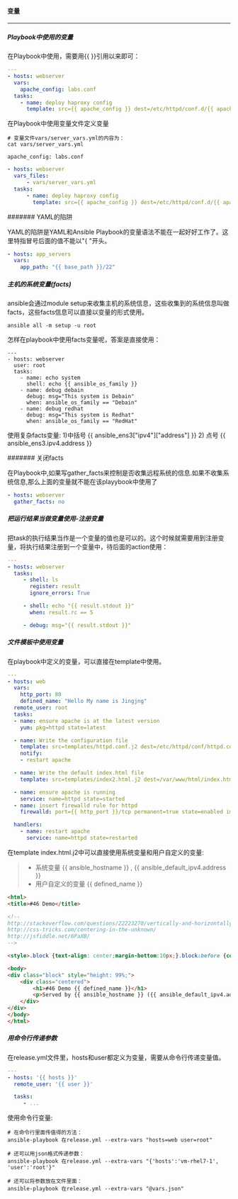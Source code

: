 #### 变量
---

##### Playbook中使用的变量

在Playbook中使用，需要用{{ }}引用以来即可：
```yaml
---
- hosts: webserver
  vars:
    apache_config: labs.conf
  tasks:
    - name: deploy haproxy config
      template: src={{ apache_config }} dest=/etc/httpd/conf.d/{{ apache_config }}
```

在Playbook中使用变量文件定义变量

```shell
# 变量文件vars/server_vars.yml的内容为：
cat vars/server_vars.yml

apache_config: labs.conf

```

```yaml
- hosts: webserver
  vars_files:
      - vars/server_vars.yml
  tasks:
      - name: deploy haproxy config
        template: src={{ apache_config }} dest=/etc/httpd/conf.d/{{ apache_config }}
```

####### YAML的陷阱

YAML的陷阱是YAML和Ansible Playbook的变量语法不能在一起好好工作了。这里特指冒号后面的值不能以"{ "开头。

```yaml
- hosts: app_servers
  vars:
    app_path: "{{ base_path }}/22"
```

##### 主机的系统变量(facts)

ansible会通过module setup来收集主机的系统信息，这些收集到的系统信息叫做facts，这些facts信息可以直接以变量的形式使用。

```shell
ansible all -m setup -u root
```

怎样在playbook中使用facts变量呢，答案是直接使用：

```
---
- hosts: webserver
  user: root
  tasks:
    - name: echo system
      shell: echo {{ ansible_os_family }}
    - name: debug debain
      debug: msg="This system is Debain"
      when: ansible_os_family == "Debain"
    - name: debug redhat
      debug: msg="This system is Redhat"
      when: ansible_os_family == "RedHat"
```

使用复杂facts变量:  1)中括号 {{ ansible_ens3["ipv4"]["address"] }} 2) 点号 {{ ansible_ens3.ipv4.address }}

####### 关闭facts

在Playbook中,如果写gather_facts来控制是否收集远程系统的信息.如果不收集系统信息,那么上面的变量就不能在该playybook中使用了

```yaml
- hosts: webserver
  gather_facts: no
```

##### 把运行结果当做变量使用-注册变量

把task的执行结果当作是一个变量的值也是可以的。这个时候就需要用到注册变量，将执行结果注册到一个变量中，待后面的action使用：

```yaml
---
- hosts: webserver
  tasks:
     - shell: ls
       register: result
       ignore_errors: True

     - shell: echo "{{ result.stdout }}"
       when: result.rc == 5

     - debug: msg="{{ result.stdout }}"
```

##### 文件模板中使用变量

在playbook中定义的变量，可以直接在template中使用。

```yaml
---
- hosts: web
  vars:
    http_port: 80
    defined_name: "Hello My name is Jingjng"
  remote_user: root
  tasks:
  - name: ensure apache is at the latest version
    yum: pkg=httpd state=latest

  - name: Write the configuration file
    template: src=templates/httpd.conf.j2 dest=/etc/httpd/conf/httpd.conf
    notify:
    - restart apache

  - name: Write the default index.html file
    template: src=templates/index2.html.j2 dest=/var/www/html/index.html

  - name: ensure apache is running
    service: name=httpd state=started
  - name: insert firewalld rule for httpd
    firewalld: port={{ http_port }}/tcp permanent=true state=enabled immediate=yes

  handlers:
    - name: restart apache
      service: name=httpd state=restarted
```

在template index.html.j2中可以直接使用系统变量和用户自定义的变量:
> * 系统变量 {{ ansible_hostname }} , {{ ansible_default_ipv4.address }}
> * 用户自定义的变量 {{ defined_name }}

```html
<html>
<title>#46 Demo</title>

<!--
http://stackoverflow.com/questions/22223270/vertically-and-horizontally-center-a-div-with-css
http://css-tricks.com/centering-in-the-unknown/
http://jsfiddle.net/6PaXB/
-->

<style>.block {text-align: center;margin-bottom:10px;}.block:before {content: '';display: inline-block;height: 100%;vertical-align: middle;margin-right: -0.25em;}.centered {display: inline-block;vertical-align: middle;width: 300px;}</style>

<body>
<div class="block" style="height: 99%;">
    <div class="centered">
        <h1>#46 Demo {{ defined_name }}</h1>
        <p>Served by {{ ansible_hostname }} ({{ ansible_default_ipv4.address }}).</p>
    </div>
</div>
</body>
</html>
```

##### 用命令行传递参数

在release.yml文件里，hosts和user都定义为变量，需要从命令行传递变量值。
```yaml
---
- hosts: '{{ hosts }}'
  remote_user: '{{ user }}'

  tasks:
     - ...
```

使用命令行变量:
```shell
# 在命令行里面传值得的方法：
ansible-playbook 在release.yml --extra-vars "hosts=web user=root"

# 还可以用json格式传递参数：
ansible-playbook 在release.yml --extra-vars "{'hosts':'vm-rhel7-1', 'user':'root'}"

# 还可以将参数放在文件里面：
ansible-playbook 在release.yml --extra-vars "@vars.json"
```
